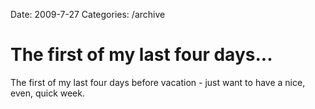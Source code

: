 Date: 2009-7-27
Categories: /archive

# The first of my last four days...

The first of my last four days before vacation - just want to have a nice, even, quick week.
